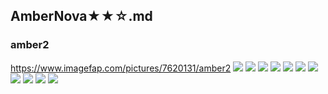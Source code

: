 ## AmberNova★★☆.md
### amber2
https://www.imagefap.com/pictures/7620131/amber2
![](https://x.imagefapusercontent.com/u/diegojara/7620131/1533590452/amber2_ource_ig_share_sheet_igshid_1vp728b98m9ea___.jpg)
![](https://x.imagefapusercontent.com/u/diegojara/7620131/920488259/amber2_source_ig_share_sheet_igshid_m1se8q0ld3xp___.jpg)
![](https://x.imagefapusercontent.com/u/diegojara/7620131/1847065386/amber2_source_ig_share_sheet_igshid_1hwqu8j55v66___.jpg)
![](https://x.imagefapusercontent.com/u/diegojara/7620131/966389606/amber2_ource_ig_share_sheet_igshid_1uiv268flsg91___.jpg)
![](https://i.pinimg.com/originals/b7/43/33/b74333b919094e959c43446a45b2378b.jpg)
![](https://x.imagefapusercontent.com/u/diegojara/7620131/902042100/amber2_source_ig_share_sheet_igshid_g054azk9gdof___.jpg)
![](https://x.imagefapusercontent.com/u/diegojara/7620131/680175523/amber2_ource_ig_share_sheet_igshid_1coihs2kytaki___.jpg)
![](https://x.imagefapusercontent.com/u/diegojara/7620131/934824440/amber2_source_ig_share_sheet_igshid_8jb6msf6zk5s___.jpg)
![](https://x.imagefapusercontent.com/u/diegojara/7620131/1968793714/amber2_ource_ig_share_sheet_igshid_1j2j04xl7uc9d___.jpg)
![](https://x.imagefapusercontent.com/u/diegojara/7620131/1684336557/amber2_source_ig_share_sheet_igshid_yq5lon9t055q___.jpg)
![](https://x.imagefapusercontent.com/u/diegojara/7620131/1968887705/amber2_source_ig_share_sheet_igshid_b4vfuew513h5___.jpg)

